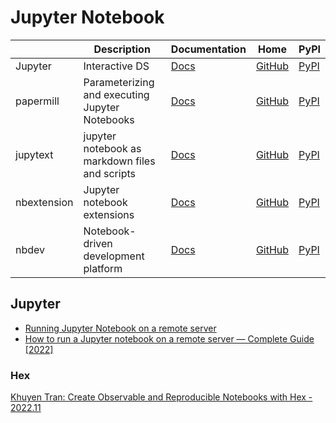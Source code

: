 Jupyter Notebook
===

|             | Description                                    | Documentation                                                | Home                                                         | PyPI                                                         |
| ----------- | ---------------------------------------------- | ------------------------------------------------------------ | ------------------------------------------------------------ | ------------------------------------------------------------ |
| Jupyter     | Interactive DS                                 | [Docs](https://docs.jupyter.org/en/latest/)                  | [GitHub](https://github.com/jupyter/jupyter)                 | [PyPI](https://pypi.org/project/notebook/)                   |
| papermill   | Parameterizing and executing Jupyter Notebooks | [Docs](https://papermill.readthedocs.io/en/latest/)          | [GitHub](https://github.com/nteract/papermill)               | [PyPI](https://pypi.org/project/papermill/)                  |
| jupytext    | jupyter notebook as markdown files and scripts | [Docs](https://jupytext.readthedocs.io/en/latest/index.html) | [GitHub](https://github.com/mwouts/jupytext)                 | [PyPI](https://pypi.org/project/jupytext/)                   |
| nbextension | Jupyter notebook extensions                    | [Docs](https://jupyter-contrib-nbextensions.readthedocs.io/en/latest/) | [GitHub](https://github.com/ipython-contrib/jupyter_contrib_nbextensions) | [PyPI](https://pypi.org/project/jupyter-contrib-nbextensions/) |
| nbdev       | Notebook-driven development platform           | [Docs](https://nbdev.fast.ai/getting_started.html)           | [GitHub](https://github.com/fastai/nbdev)                    | [PyPI](https://pypi.org/project/nbdev/)                      |

Jupyter
---

- [Running Jupyter Notebook on a remote server](https://docs.anaconda.com/anaconda/user-guide/tasks/remote-jupyter-notebook/)
- [How to run a Jupyter notebook on a remote server — Complete Guide [2022]](https://medium.com/@sihan-a/how-to-run-a-jupyter-notebook-on-a-remote-server-complete-guide-2022-cf8ed83f0ef3)

### Hex

[Khuyen Tran: Create Observable and Reproducible Notebooks with Hex - 2022.11](https://towardsdatascience.com/create-observable-and-reproducible-notebooks-with-hex-460e75818a09)
